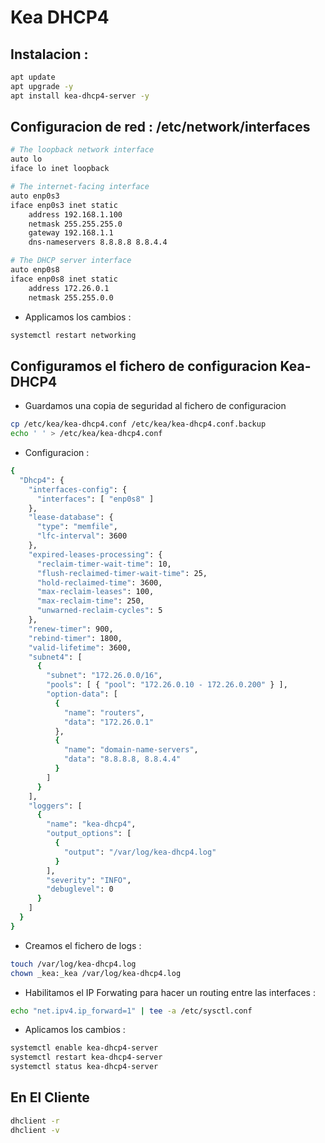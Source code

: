 # Kea DHCP4


## Instalacion : 

```bash
apt update
apt upgrade -y
apt install kea-dhcp4-server -y
```


## Configuracion de red : /etc/network/interfaces 


```bash
# The loopback network interface
auto lo
iface lo inet loopback

# The internet-facing interface
auto enp0s3
iface enp0s3 inet static
    address 192.168.1.100
    netmask 255.255.255.0
    gateway 192.168.1.1
    dns-nameservers 8.8.8.8 8.8.4.4

# The DHCP server interface
auto enp0s8
iface enp0s8 inet static
    address 172.26.0.1
    netmask 255.255.0.0
```

- Applicamos los cambios : 

```bash
systemctl restart networking
```

## Configuramos el fichero de configuracion Kea-DHCP4


- Guardamos una copia de seguridad al fichero de configuracion 

```bash
cp /etc/kea/kea-dhcp4.conf /etc/kea/kea-dhcp4.conf.backup
echo ' ' > /etc/kea/kea-dhcp4.conf
```

- Configuracion : 

```bash
{
  "Dhcp4": {
    "interfaces-config": {
      "interfaces": [ "enp0s8" ]
    },
    "lease-database": {
      "type": "memfile",
      "lfc-interval": 3600
    },
    "expired-leases-processing": {
      "reclaim-timer-wait-time": 10,
      "flush-reclaimed-timer-wait-time": 25,
      "hold-reclaimed-time": 3600,
      "max-reclaim-leases": 100,
      "max-reclaim-time": 250,
      "unwarned-reclaim-cycles": 5
    },
    "renew-timer": 900,
    "rebind-timer": 1800,
    "valid-lifetime": 3600,
    "subnet4": [
      {
        "subnet": "172.26.0.0/16",
        "pools": [ { "pool": "172.26.0.10 - 172.26.0.200" } ],
        "option-data": [
          {
            "name": "routers",
            "data": "172.26.0.1"
          },
          {
            "name": "domain-name-servers",
            "data": "8.8.8.8, 8.8.4.4"
          }
        ]
      }
    ],
    "loggers": [
      {
        "name": "kea-dhcp4",
        "output_options": [
          {
            "output": "/var/log/kea-dhcp4.log"
          }
        ],
        "severity": "INFO",
        "debuglevel": 0
      }
    ]
  }
}
```

- Creamos el fichero de logs : 

```bash
touch /var/log/kea-dhcp4.log
chown _kea:_kea /var/log/kea-dhcp4.log
```

- Habilitamos el IP Forwating para hacer un routing entre las interfaces : 

```bash
echo "net.ipv4.ip_forward=1" | tee -a /etc/sysctl.conf
```



- Aplicamos los cambios : 

```bash
systemctl enable kea-dhcp4-server
systemctl restart kea-dhcp4-server
systemctl status kea-dhcp4-server
```


## En El Cliente 

```bash
dhclient -r
dhclient -v
```


